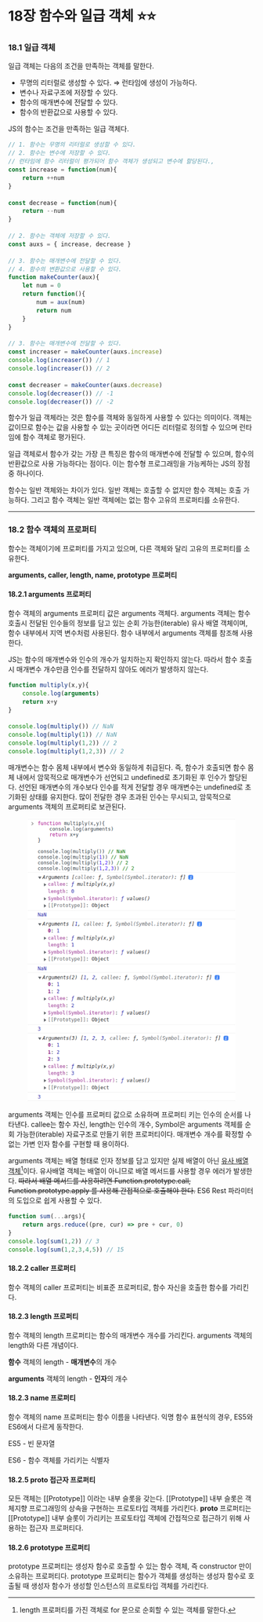 # 18장 함수와 일급 객체 ⭐⭐

### 18.1 일급 객체

일급 객체는 다음의 조건을 만족하는 객체를 말한다.

* 무명의 리터럴로 생성할 수 있다. ⇒ 런타임에 생성이 가능하다.
* 변수나 자료구조에 저장할 수 있다.
* 함수의 매개변수에 전달할 수 있다.
* 함수의 반환값으로 사용할 수 있다.

JS의 함수는 조건을 만족하는 일급 객체다.

```jsx
// 1. 함수는 무명의 리터럴로 생성할 수 있다.
// 2. 함수는 변수에 저장할 수 있다.
// 런타임에 함수 리터럴이 평가되어 함수 객체가 생성되고 변수에 할당된다.,
const increase = function(num){
	return ++num
}

const decrease = function(num){
	return --num
}

// 2. 함수는 객체에 저장할 수 있다.
const auxs = { increase, decrease }

// 3. 함수는 매개변수에 전달할 수 있다.
// 4. 함수의 변환값으로 사용할 수 있다.
function makeCounter(aux){
	let num = 0
	return function(){
		num = aux(num)
		return num
	}
}

// 3. 함수는 매개변수에 전달할 수 있다.
const increaser = makeCounter(auxs.increase)
console.log(increaser()) // 1
console.log(increaser()) // 2

const decreaser = makeCounter(auxs.decrease)
console.log(decreaser()) // -1
console.log(decreaser()) // -2
```

함수가 일급 객체라는 것은 함수를 객체와 동일하게 사용할 수 있다는 의미이다. 객체는 값이므로 함수는 값을 사용할 수 있는 곳이라면 어디든 리터럴로 정의할 수 있으며 런타임에 함수 객체로 평가된다.

일급 객체로서 함수가 갖는 가장 큰 특징은 함수의 매개변수에 전달할 수 있으며, 함수의 반환값으로 사용 가능하다는 점이다. 이는 함수형 프로그래밍을 가능케하는 JS의 장점 중 하나이다.

함수는 일반 객체와는 차이가 있다. 일반 객체는 호출할 수 없지만 함수 객체는 호출 가능하다. 그리고 함수 객체는 일반 객체에는 없는 함수 고유의 프로퍼티를 소유한다.

***

### 18.2 함수 객체의 프로퍼티

함수는 객체이기에 프로퍼티를 가지고 있으며, 다른 객체와 달리 고유의 프로퍼티를 소유한다.

**arguments, caller, length, name, prototype 프로퍼티**

#### 18.2.1 arguments 프로퍼티

함수 객체의 arguments 프로퍼티 값은 arguments 객체다. arguments 객체는 함수 호출시 전달된 인수들의 정보를 담고 있는 순회 가능한(iterable) 유사 배열 객체이며, 함수 내부에서 지역 변수처럼 사용된다. 함수 내부에서 arguments 객체를 참조해 사용한다.

JS는 함수의 매개변수와 인수의 개수가 일치하는지 확인하지 않는다. 따라서 함수 호출 시 매개변수 개수만큼 인수를 전달하지 않아도 에러가 발생하지 않는다.

```jsx
function multiply(x,y){
	console.log(arguments)
	return x+y
}

console.log(multiply()) // NaN
console.log(multiply(1)) // NaN
console.log(multiply(1,2)) // 2
console.log(multiply(1,2,3)) // 2
```

매개변수는 함수 몸체 내부에서 변수와 동일하게 취급된다. 즉, 함수가 호출되면 함수 몸체 내에서 암묵적으로 매개변수가 선언되고 undefined로 초기화된 후 인수가 할당된다. 선언된 매개변수의 개수보다 인수를 적게 전달할 경우 매개변수는 undefined로 초기화된 상태를 유지한다. 많이 전달한 경우 초과된 인수는 무시되고, 암묵적으로 arguments 객체의 프로퍼티로 보관된다.

<figure><img src="../../.gitbook/assets/image (36) (1).png" alt=""><figcaption></figcaption></figure>

arguments 객체는 인수를 프로퍼티 값으로 소유하며 프로퍼티 키는 인수의 순서를 나타낸다. callee는 함수 자신, length는 인수의 개수, Symbol은 arguments 객체를 순회 가능한(iterable) 자료구조로 만들기 위한 프로퍼티이다. 매개변수 개수를 확정할 수 없는 가변 인자 함수를 구현할 때 용이하다.

arguments 객체는 배열 형태로 인자 정보를 담고 있지만 실제 배열이 아닌 [유사 배열 객체](#user-content-fn-1)[^1]이다. 유사배열 객체는 배열이 아니므로 배열 메서드를 사용할 경우 에러가 발생한다. ~~따라서 배열 메서드를 사용하려면 Function.prototype.call, Function.prototype.apply 를 사용해 간접적으로 호출해야 한다.~~ ES6 Rest 파라미터의 도입으로 쉽게 사용할 수 있다.

```jsx
function sum(...args){
	return args.reduce((pre, cur) => pre + cur, 0)
}
console.log(sum(1,2)) // 3
console.log(sum(1,2,3,4,5)) // 15
```

#### 18.2.2 caller 프로퍼티

함수 객체의 caller 프로퍼티는 비표준 프로퍼티로, 함수 자신을 호출한 함수를 가리킨다.

#### 18.2.3 length 프로퍼티

함수 객체의 length 프로퍼티는 함수의 매개변수 개수를 가리킨다. arguments 객체의 length와 다른 개념이다.

**함수** 객체의 length - **매개변수**의 개수

**arguments** 객체의 length - **인자**의 개수

#### 18.2.3 name 프로퍼티

함수 객체의 name 프로퍼티는 함수 이름을 나타낸다. 익명 함수 표현식의 경우, ES5와 ES6에서 다르게 동작한다.

ES5 - 빈 문자열

ES6 - 함수 객체를 가리키는 식별자

#### 18.2.5 **proto** 접근자 프로퍼티

모든 객체는 \[\[Prototype]] 이라는 내부 슬롯을 갖는다. \[\[Prototype]] 내부 슬롯은 객체지향 프로그래밍의 상속을 구현하는 프로토타입 객체를 가리킨다. **proto** 프로퍼티는 \[\[Prototype]] 내부 슬롯이 가리키는 프로토타입 객체에 간접적으로 접근하기 위해 사용하는 접근자 프로퍼티다.

#### 18.2.6 prototype 프로퍼티

prototype 프로퍼티는 생성자 함수로 호출할 수 있는 함수 객체, 즉 constructor 만이 소유하는 프로퍼티다. prototype 프로퍼티는 함수가 객체를 생성하는 생성자 함수로 호출될 때 생성자 함수가 생성할 인스턴스의 프로토타입 객체를 가리킨다.

[^1]: length 프로퍼티를 가진 객체로 for 문으로 순회할 수 있는 객체를 말한다.

